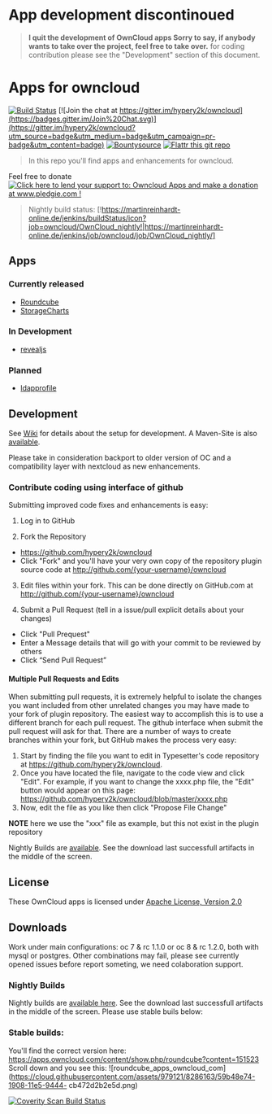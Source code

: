 # App development discontinoued 

> **I quit the  development of OwnCloud apps Sorry to say, if anybody wants to take over the project, feel free to take over.** for coding contribution please see the "Development" section of this document.

# Apps for owncloud

[![Build Status](https://martinreinhardt-online.de/jenkins/buildStatus/icon?job=owncloud/OwnCloud_smoke_tests)](https://martinreinhardt-online.de/jenkins/job/owncloud/job/OwnCloud_smoke_tests/)
 [![Join the chat at https://gitter.im/hypery2k/owncloud](https://badges.gitter.im/Join%20Chat.svg)](https://gitter.im/hypery2k/owncloud?utm_source=badge&utm_medium=badge&utm_campaign=pr-badge&utm_content=badge)
 [![Bountysource](https://www.bountysource.com/badge/team?team_id=59276&style=bounties_posted)](https://www.bountysource.com/teams/hypery2k-owncloud/bounties?utm_source=owncloud&utm_medium=shield&utm_campaign=bounties_posted) [![Flattr this git repo](http://api.flattr.com/button/flattr-badge-large.png)](https://flattr.com/submit/auto?user_id=mreinhardt&url=https://github.com/hypery2k/owncloud&title=badges&language=&tags=github&category=software)

> In this repo you'll find apps and enhancements for owncloud.

Feel free to donate
<a href='http://www.pledgie.com/campaigns/23447'><img alt='Click here to lend your support to: Owncloud Apps and make a donation at www.pledgie.com !' src='http://www.pledgie.com/campaigns/23447.png?skin_name=chrome' border='0' /></a> <a target="_blank" href="https://www.paypal.com/cgi-bin/webscr?cmd=_s-xclick&hosted_button_id=2SAK2NYWB8QA2">
<img alt="" border="0" src="https://www.paypalobjects.com/de_DE/DE/i/btn/btn_donateCC_LG.gif"/>
</img></a>

> Nightly build status:  [!https://martinreinhardt-online.de/jenkins/buildStatus/icon?job=owncloud/OwnCloud_nightly!|https://martinreinhardt-online.de/jenkins/job/owncloud/job/OwnCloud_nightly/]



## Apps

### Currently released
* [Roundcube](roundcube/README.md)
* [StorageCharts](storagecharts2/README.md)

### In Development
* [revealjs](revealjs/README.md)

### Planned
* [ldapprofile](ldapprofile/README.md)

## Development

See [Wiki](https://github.com/hypery2k/owncloud/wiki/Development-Setup) for details about the setup for development.
A Maven-Site is also [available](https://martinreinhardt-online.de/jenkins/job/owncloud/job/OwnCloud_nightly/site/).

Please take in consideration backport to older version of OC and a compatibility layer with nextcloud as new enhancements.

### Contribute coding using interface of github ##
Submitting improved code fixes and enhancements is easy:

1. Log in to GitHub

2. Fork the Repository
  * https://github.com/hypery2k/owncloud
  * Click "Fork" and you'll have your very own copy of the repository plugin source code at http://github.com/{your-username}/owncloud

3. Edit files within your fork.
  This can be done directly on GitHub.com at http://github.com/{your-username}/owncloud

4. Submit a Pull Request (tell in a issue/pull explicit details about your changes)
  * Click "Pull Prequest"
  * Enter a Message details that will go with your commit to be reviewed by others
  * Click “Send Pull Request”

#### Multiple Pull Requests and Edits ###
When submitting pull requests, it is extremely helpful to isolate the changes you want included from other unrelated changes you may have made to your fork of plugin repository. The easiest way to accomplish this is to use a different branch for each pull request. The github interface when submit the pull request will ask for that. There are a number of ways to create branches within your fork, but GitHub makes the process very easy:

1. Start by finding the file you want to edit in Typesetter's code repository at https://github.com/hypery2k/owncloud.
2. Once you have located the file, navigate to the code view and click "Edit". For example, if you want to change the xxxx.php file, the "Edit" button would appear on this page: https://github.com/hypery2k/owncloud/blob/master/xxxx.php
3. Now, edit the file as you like then click "Propose File Change"

**NOTE** here we use the "xxx" file as example, but this not exist in the plugin repository

Nightly Builds are [available](https://martinreinhardt-online.de/jenkins/job/owncloud/job/OwnCloud_nightly/). See the download last successfull artifacts in the middle of the screen.

License
------------

These OwnCloud apps is licensed under [Apache License, Version 2.0](http://www.apache.org/licenses/LICENSE-2.0)

## Downloads

Work under main configurations: oc 7 & rc 1.1.0 or oc 8 & rc 1.2.0, both with mysql or postgres. Other combinations may fail, please see currently opened issues before report someting, we need colaboration support.

### Nightly Builds

Nightly builds are [available here](https://martinreinhardt-online.de/jenkins/job/owncloud/job/OwnCloud_nightly/). See the download last successfull artifacts in the middle of the screen.
Please use stable buils below:

### Stable builds:

You'll find the correct version here: https://apps.owncloud.com/content/show.php/roundcube?content=151523
Scroll down and you see this:
![roundcube_apps_owncloud_com](https://cloud.githubusercontent.com/assets/979121/8286163/59b48e74-1908-11e5-9444-
cb472d2b2e5d.png)

<a href="https://scan.coverity.com/projects/chawdamrunal-owncloud">
  <img alt="Coverity Scan Build Status"
       src="https://scan.coverity.com/projects/18673/badge.svg"/>
</a>
